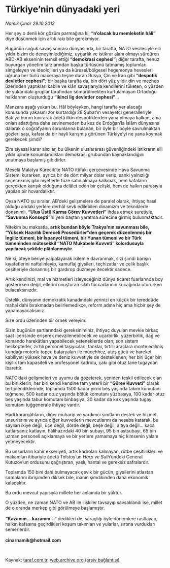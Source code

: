 # Türkiye’nin dünyadaki yeri

*Namık Çınar 29.10.2012*

<div class="yazi"><p>Her şey o denli kör gözüm parmağına ki, <b>“n’olacak bu memleketin hâli”</b> diye düşünmek için artık rakı bile gerekmiyor.</p>
<p>Bugünün soğuk savaş sonrası dünyasında, bir tarafta, NATO vesilesiyle elli yıldır bizim de deneyimlediğimiz, uygarlık ve istikrar alanı olmayı sürdüren ABD-AB ekseninin temsil ettiği <b>“demokrasi cephesi”</b>; diğer tarafta, henüz buyurgan yönetim tarzlarından başka türlüsünü tatmamış toplumları simgeleyen ve ideolojileri ya da küresel/bölgesel hegemonya hevesleri uğruna her türlü maceraya teşne duran Rusya, Çin ve İran gibi <b>“despotik devletler cephesi”</b>; bir başka tarafta da, bin dört yüz yıldır din ve mezhep üzerinden yaptıkları kabile ve klân savaşlarıyla kendilerini tüketen, o yüzden de yukarıdaki gruplar tarafından sömürülmekten kurtulamayan Ortadoğu halklarının oluşturduğu <b>“ikinci lig devletler cephesi”</b>...</p>
<p>Manzara aşağı yukarı bu. Hâl böyleyken, hangi tarafta yer alacağı konusunda yakasını zor kurtardığı 28 Şubat’ın vesayetçi generalleriyle Batı’ya burun kıvırarak âdetâ ilkin despotiklerden yana olmaya kalkan, ama onları atlattığına daha sevinemeden bu kez de Erdoğan’la İslâm dünyasına dalarak o coğrafyanın sorunlarına bulanan, bir öyle bir böyle savrulmaktan gözleri şaşı, kafası da bir hayli karışmış görünen Türkiye’yi ne yana koymak gerekecek şimdi?</p>
<p>Zira siyasal karar alıcılar, bu ülkenin uluslararası güvenliğindeki istikrarın elli yıldır içinde konumlandıkları demokrasi grubundan kaynaklandığını unutmaya başlamış gibidirler.</p>
<p>Meselâ Malatya Kürecik’te NATO ittifakı çerçevesinde Hava Savunma Sistemi kurarken, ayrıca bir de dört milyar dolar verip, sanki yalnızlığı seçecekmiş gibi niyetlerle füze satın almaya kalkmak, hem kafaların gerçekten karışık olduğuna delâlet eden bir çelişki, hem de halkın parasıyla yapılan bir hovardalıktır.</p>
<p>Oysa NATO şu sıralar, AB’deki gelişmelere de paralel olarak, ihtiyaç hasıl olduğu andaki yerlere derhâl sevk edilebilen dinamizm ve tekniklerle donanımlı, <b>“Ulus Üstü Karma Görev Kuvvetleri”</b> ihdas etmek suretiyle, <b>“Savunma Konsepti”</b>ni yeni baştan yaratma sürecine girmiş bulunmaktadır.</p>
<p>Nitekim bu maksatla, <b>artık bundan böyle Trakya’nın savunması bile, “Yüksek Hazırlık Dereceli Prosedürler”den geçerek düzenlenmiş bir İngiliz tümeni, bir İspanyol tümeni, bir Yunan tümeni ve bir Türk tümeninden müteşekkil “NATO Mukabele Kuvveti” kolordusuyla yapılacak şekilde plânlanmıştır.</b></p>
<p>Ne ki, öteye beriye yalpalayarak ikilemle davranmak, sizi şimdi barışın kıyafetlerini naftalinleyip, kamuflaj giysileri, teçhizatlar ve çelik başlık çeşitleriyle donanmış bir gardırop düzmeye itecektir sadece.</p>
<p>Artık kendinizi, mal ve hizmetleri izleyeceğiniz dünya ticaret fuarlarında boy gösterirken değil, ellerini ovuşturan silah tüccarlarının kucağında otururken bulacaksınızdır.</p>
<p>Üstelik, dünyanın demokratik kanadındaki yerinizi en küçük bir tereddüde mahal dahi bırakmadan belirlemedikçe, reform adına hiç ama hiçbir şey de yapamayacaksınız.</p>
<p>Size ordu üzerinden bir örnek vereyim:</p>
<p>Sizin bugünün şartlarındaki gereksiniminiz, ihtiyaç duyulan mevkie birkaç saat içerisinde erişerek mevzilenebilecek ve uçarbirlik, yüzerbirlik, dağ ve komando harekâtları yapabilecek yeteneklerde olan; son sistem helikopterler, zırhlı personel taşıyıcıları, tanklar, tırtıllı araçlara monte edilmiş kundağı motorlu topçu bataryaları ile mücehhez, ateş gücü ve hareket kabiliyeti yüksek hava ve deniz kuvvetiyle de desteklenen; her biri üçer bin kişilik tam kapasiteli ve profesyonel kadrolu, çakı gibi otuz tane tugaydan ibarettir.</p>
<p>NATO’daki gelişmeleri ve uyumu da gözeterek, yeniden teşkil edilecek olan bu birliklerin, her biri kendi kendine tam yeterli bir <b>“Görev Kuvveti”</b> olarak tertiplendiklerinde, toplamda 1500 kadar yirmi beş yaşında takım komutanı teğmene, 500 kadar otuz yaşında bölük komutanı yüzbaşıya, 100 kadar otuz beş yaşında tabur komutanı binbaşıya, 30 kadar da kırk yaşında tugay komutanı tuğgenerale ihtiyaç vardır.</p>
<p>Hadi karargâhların, diğer muharip ve yardımcı sınıfların destek ve hizmet unsurlarını ve ayrıca diğer kuvvetlerin mevcutlarını da hesaba katarak, bu sayıları ikiye değil, üçe değil, dörde değil, beşe değil, altıya değil... kaça katlarsanız katlayın, hâlihazırdaki 40 bin subayı, 95 bin astsubayı, 65 bin uzman personeli açıklamaya ve bir yerlere yamamaya hiç kimsenin yalanı yetmeyecektir.</p>
<p>Bu unsurların kahir ekseriyeti, artık kadroları kalmayan, rütbe çeşitlilikleri ve makamları itibariyle âdetâ Tolstoy’un <i>Harp ve Sulh</i>’ündeki General Kutuzov’un ordusunu çağrıştıran, yaşlı, hantal ve gereksiz safralardır.</p>
<p>Toplamda 150 bini dahi bulmayacak çevik bir gücün, giysilerini atlastan sırmalarını ibrişimden diksek bile, inanın şimdikinden daha ekonomik kalacaktır.</p>
<p>Bu ordu mevcut yapısıyla millete her anlamda bir yüktür.</p>
<p>O yüzden, ne zaman NATO ve AB ile ilişkiler tavsayıp savsaklandı ise, millet de o oranda merkep gibi görülmeye başlamıştır.<br/><br/><b>“Kazanım... kazanım...” </b>dedikleri de, saraçlığı öyle dönemlere rastlayan, halkın kafasına geçirdikleri koşum takımları ve yularlar, sırtına vurdukları semerlerdir.<br/><br/><b>cinarnamik@hotmail.com</b></p>
<p> </p>
</div>

Kaynak: [taraf.com.tr](http://www.taraf.com.tr/namik-cinar/makale-turkiye-nin-dunyadaki-yeri.htm), [web.archive.org (arşiv bağlantısı)](http://web.archive.org/web/20131107161602/http://www.taraf.com.tr/namik-cinar/makale-turkiye-nin-dunyadaki-yeri.htm)
